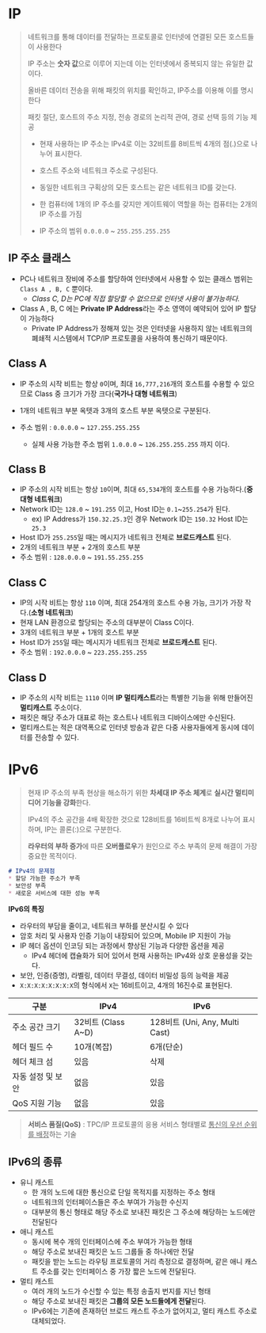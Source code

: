 # IP

> 네트워크를 통해 데이터를 전달하는 프로토콜로 인터넷에 연결된 모든 호스트들이 사용한다
>
> IP 주소는 **숫자 값**으로 이루어 지는데 이는 인터넷에서 중복되지 않는 유일한 값이다.
>
> 올바른 데이터 전송을 위해 패킷의 위치를 확인하고, IP주소를 이용해 이를 명시한다
>
> 패킷 절단, 호스트의 주소 지정, 전송 경로의 논리적 관여, 경로 선택 등의 기능 제공
>
> * 현재 사용하는 IP 주소는 IPv4로 이는 32비트를 8비트씩 4개의 점(.)으로 나누어 표시한다.
>
> * 호스트 주소와 네트워크 주소로 구성된다. 
>
> * 동일한 네트워크 구획상의 모든 호스트는 같은 네트워크 ID를 갖는다.
> * 한 컴퓨터에 1개의 IP 주소를 갖지만 게이트웨이 역할을 하는 컴퓨터는 2개의 IP 주소를 가짐
> * IP 주소의 범위 `0.0.0.0` ~ `255.255.255.255`

## IP 주소 클래스

* PC나 네트워크 장비에 주소를 할당하여 인터넷에서 사용할 수 있는 클래스 범위는`Class A , B, C` 뿐이다.
  * *Class C, D는 PC에 직접 할당할 수 없으므로 인터넷 사용이 불가능하다.*
* Class A , B, C 에는 **Private IP Address**라는 주소 영역이 예약되어 있어 IP 할당이 가능하다
  * Private IP Address가 정해져 있는 것은 인터넷을 사용하지 않는 네트워크의 폐쇄적 시스템에서 TCP/IP 프로토콜을 사용하여 통신하기 때문이다.

## Class A

* IP 주소의 시작 비트는 항상 `0`이며, 최대 `16,777,216`개의 호스트를 수용할 수 있으므로 Class 중 크기가 가장 크다(**국가나 대형 네트워크**)

* 1개의 네트워크 부분 옥텟과 3개의 호스트 부분 옥텟으로 구분된다.

* 주소 범위 : `0.0.0.0` ~ `127.255.255.255` 
  * 실제 사용 가능한 주소 범위 `1.0.0.0` ~ `126.255.255.255` 까지 이다.

## Class B

* IP 주소의 시작 비트는 항상 `10`이며, 최대 `65,534`개의 호스트를 수용 가능하다.(**중대형 네트워크**)
* Network ID는 `128.0` ~ `191.255` 이고, Host ID는 `0.1`~`255.254`가 된다.
  * ex) IP Address가 `150.32.25.3`인 경우 Network ID는 `150.32` Host ID는 `25.3`
* Host ID가 `255.255`일 때는 메시지가 네트워크 전체로 **브로드캐스트** 된다.
* 2개의 네트워크 부분 + 2개의 호스트 부분
* 주소 범위 : `128.0.0.0` ~ `191.55.255.255`

## Class C

* IP의 시작 비트는 항상 `110` 이며, 최대 254개의 호스트 수용 가능, 크기가 가장 작다.(**소형 네트워크**)
* 현재 LAN 환경으로 할당되는 주소의 대부분이 Class C이다.
* 3개의 네트워크 부분 + 1개의 호스트 부분
* Host ID가 `255`일 때는 메시지가 네트워크 전체로 **브로드캐스트** 된다.
* 주소 범위 : `192.0.0.0` ~ `223.255.255.255`



## Class D

* IP 주소의 시작 비트는 `1110` 이며 **IP 멀티캐스트**라는 특별한 기능을 위해 만들어진 **멀티캐스트** 주소이다.
* 패킷은 해당 주소가 대표로 하는 호스트나 네트워크 디바이스에만 수신된다.
* 멀티캐스트는 적은 대역폭으로 인터넷 방송과 같은 다중 사용자들에게 동시에 데이터를 전송할 수 있다.





# IPv6

> 현재 IP 주소의 부족 현상을 해소하기 위한 **차세대 IP 주소 체계**로 **실시간 멀티미디어 기능을 강화**한다.
>
> IPv4의 주소 공간을 4배 확장한 것으로 128비트를 16비트씩 8개로 나누어 표시하며, IP는 콜론(:)으로 구분한다.
>
> **라우터의 부하 증가**에 따른 **오버플로우**가 원인으로 주소 부족의 문제 해결이 가장 중요한 목적이다.

```markdown
# IPv4의 문제점
* 할당 가능한 주소가 부족 
* 보안성 부족
* 새로운 서비스에 대한 성능 부족
```

**IPv6의 특징**

* 라우터의 부담을 줄이고, 네트워크 부하를 분산시킬 수 있다
* 암호 처리 및 사용자 인증 기능이 내장되어 있으며, Mobile IP 지원이 가능
* IP 헤더 옵션이 인코딩 되는 과정에서 향상된 기능과 다양한 옵션을 제공
  * IPv4 헤더에 캡슐화가 되어 있어서 현재 사용하는 IPv4와 상호 운용성을 갖는다.
* 보안, 인증(증명), 라벨링, 데이터 무결성, 데이터 비밀성 등의 능력을 제공
* `X:X:X:X:X:X:X:X`의 형식에서 `X`는 16비트이고, 4개의 16진수로 표현된다.



| 구분               | IPv4               | IPv6                           |
| ------------------ | ------------------ | ------------------------------ |
| 주소 공간 크기     | 32비트 (Class A~D) | 128비트 (Uni, Any, Multi Cast) |
| 헤더 필드 수       | 10개(복잡)         | 6개(단순)                      |
| 헤더 체크 섬       | 있음               | 삭제                           |
| 자동 설정  및 보안 | 없음               | 있음                           |
| QoS 지원 기능      | 없음               | 있음                           |

> **서비스 품질(QoS)**  : TPC/IP 프로토콜의 응용 서비스 형태별로 <u>통신의 우선 순위를 배정</u>하는 기술

## IPv6의 종류

* 유니 캐스트
  * 한 개의 노드에 대한 통신으로 단일 목적지를 지정하는 주소 형태
  * 네트워크의 인터페이스들은 주소 부여가 가능한 수신지
  * 대부분의 통신 형태로 해당 주소로 보내진 패킷은 그 주소에 해당하는 노드에만 전달된다
* 애니 캐스트
  * 동시에 복수 개의 인터페이스에 주소 부여가 가능한 형태
  * 해당 주소로 보내진 패킷은 노드 그룹들 중 하나에만 전달
  * 패킷을 받는 노드는 라우팅 프로토콜의 거리 측정으로 결정하며, 같은 애니 캐스트 주소를 갖는 인터페이스 중 가장 짧은 노드에 전달된다.
* 멀티 캐스트
  * 여러 개의 노드가 수신할 수 있는 특정 송출지 번지를 지닌 형태
  * 해당 주소로 보내진 패킷은 **그룹의 모든 노드들에게 전달**된다.
  * IPv6에는 기존에 존재하던 브로드 캐스트 주소가 없어지고, 멀티 캐스트 주소로 대체되었다.